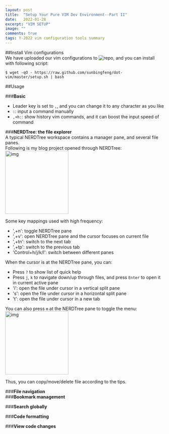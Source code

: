 ```yaml
---
layout: post
title:  "Setup Your Pure VIM Dev Environment--Part II"
date:   2022-01-28
excerpt: "VIM SETUP"
image: ""
comments: true
tags: Y-2022 vim configuration tools summary
---
```


##Install Vim configurations<br>
We have uploaded our vim configurations to ![repo](https://github.com/sunbingfeng/dot-vim), and you can install with following script:
```shell
$ wget -qO - https://raw.github.com/sunbingfeng/dot-vim/master/setup.sh | bash
```

##Usage<br>

###**Basic**<br>
- Leader key is set to `,`, and you can change it to any character as you like
- `:`: input a command manually
- `,+h:`: show history vim commands, and it can boost the input speed of command

###**NERDTree: the file explorer**<br>
A typical NERDTree workspace contains a manager pane, and several file panes.<br>
Following is my blog project opened through NERDTree:
<a href="{{ site.url }}/images/nerdtree_split.webp" target="_blank"><img src="{{ site.url }}/images/nerdtree_split.webp"  alt="img" height="200px" align="center"/></a>

Some key mappings used with high frequency:<br>
- ',+n': toggle NERDTree pane
- ',+v': open NERDTree pane and the cursor focuses on current file
- ',+tn': switch to the next tab
- ',+tp': switch to the previous tab
- 'Control+h/j/k/l': switch between different panes

When the cursor is at the NERDTree pane, you can:<br>
- Press `?` to show list of quick help
- Press `j`, `k` to navigate down/up through files, and press `Enter` to open it in current active pane
- 'i': open the file under cursor in a vertical split pane
- 's': open the file under cursor in a horizontal split pane
- 't': open the file under cursor in a new tab

You can also press `m` at the NERDTree pane to toggle the menu:
<a href="{{ site.url }}/images/nerdtree_menu.webp" target="_blank"><img src="{{ site.url }}/images/nerdtree_menu.webp"  alt="img" height="200px" align="center"/></a>

Thus, you can copy/move/delete file according to the tips.

###**File navigation**<br>
###**Bookmark management**<br>

###**Search globally**<br>

###**Code formatting**<br>

###**View code changes**<br>
